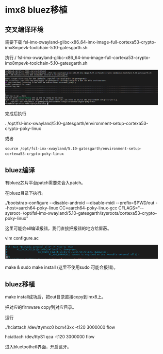 # imx8 bluez移植



## 交叉编译环境

需要下载 fsl-imx-xwayland-glibc-x86_64-imx-image-full-cortexa53-crypto-imx8mpevk-toolchain-5.10-gatesgarth.sh 

执行./ fsl-imx-xwayland-glibc-x86_64-imx-image-full-cortexa53-crypto-imx8mpevk-toolchain-5.10-gatesgarth.sh

![image-20230317143519812](./img/image-20230317143519812.png)

完成后执行

. /opt/fsl-imx-xwayland/5.10-gatesgarth/environment-setup-cortexa53-crypto-poky-linux

或者

`source /opt/fsl-imx-xwayland/5.10-gatesgarth/environment-setup-cortexa53-crypto-poky-linux`



## bluez编译

有bluez芯片平台patch需要先合入patch。



在bluez目录下执行。

./bootstrap-configure --disable-android --disable-midi --prefix=$PWD/out --host=aarch64-poky-linux CC=aarch64-poky-linux-gcc CFLAGS="--sysroot=/opt/fsl-imx-xwayland/5.10-gatesgarth/sysroots/cortexa53-crypto-poky-linux"

这里可能会ell编译报错，我们直接把报错的地方给屏蔽。

vim configure.ac

![image-20230316194829250](./img/image-20230316194829250.png)



make & sudo make install  (这里不使用sudo 可能会报错)。



## bluez移植

make install成功后，把out目录直接copy到imx8上。

把对应的firmware copy到对应目录。



运行

./hciattach /dev/ttymxc0 bcm43xx -t120 3000000 flow

hciattach /dev/ttyS1 qca -t120 3000000 flow

进入bluetoothctl界面，开启蓝牙。



